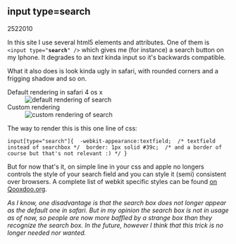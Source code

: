 <article><h2>input type=search</h2><time><span class="day">25</span><span class="month">2</span><span class="year">2010</span></time><p>In this site I use several html5 elements and attributes. One of them is <code>&#60;input type="<strong>search</strong>" /&#62;</code> which gives me (for instance) a search button on my Iphone. It degrades to an <em>text</em> kinda input so it's backwards compatible.</p><p>What it also does is look kinda ugly in safari, with rounded corners and a frigging shadow and so on.</p><dl class="images"><dt>Default rendering in safari 4 os x</dt><dd><img src="http://wnas.nl/files/input-search/default-search.png" alt="default rendering of search" /></dd><dt>Custom rendering</dt><dd><img src="http://wnas.nl/files/input-search/custom-search.png" alt="custom rendering of search" /></dd></dl><p> The way to render this is this one line of css:</p><pre><code>input[type="search"]{  -webkit-appearance:textfield;  /* textfield instead of searchbox */  border: 1px solid #39c;  /* and a border of course but that's not relevant :) */ }</code></pre> <p>But for now that's it, on simple line in your css and apple no longers controls the style of your search field and you can style it (semi) consistent over browsers. A complete list of webkit specific styles can be found <a href="http://qooxdoo.org/documentation/general/webkit_css_styles">on Qooxdoo.org</a>.</p><p><em>As I know, one disadvantage is that the search box does not longer appear as the default one in safari. But in my opinion the search box is not in usage as of now, so people are now more baffled by a strange box than they recognize the search box. In the future, however I think that this trick is no longer needed nor wanted.</em></p></article>